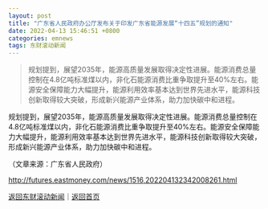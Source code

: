```yaml
---
layout: post
title: "广东省人民政府办公厅发布关于印发广东省能源发展“十四五”规划的通知"
date: 2022-04-13 15:46:51 +0800
categories: emnews
tags: 东财滚动新闻
---
```

> 规划提到，展望2035年，能源高质量发展取得决定性进展。能源消费总量控制在4.8亿吨标准煤以内，非化石能源消费比重争取提升至40%左右。能源安全保障能力大幅提升，能源利用效率基本达到世界先进水平，能源科技创新取得较大突破，形成新兴能源产业体系，助力加快碳中和进程。

<p>规划提到，展望2035年，能源高质量发展取得决定性进展。能源消费总量控制在4.8亿吨标准煤以内，非化石能源消费比重争取提升至40%左右。能源安全保障能力大幅提升，能源利用效率基本达到世界先进水平，能源科技创新取得较大突破，形成新兴能源产业体系，助力加快碳中和进程。</p>
 <p></p><p class="em_media">（文章来源：广东省人民政府）</p>

<http://futures.eastmoney.com/news/1516,202204132342008261.html>

[返回东财滚动新闻](//finews.withounder.com/emnews/)｜[返回首页](//finews.withounder.com/)